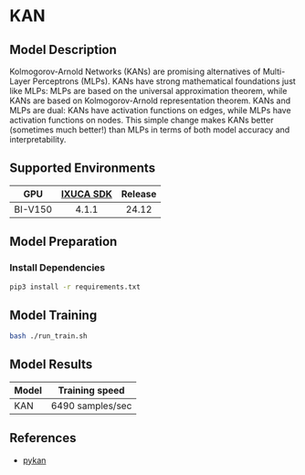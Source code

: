 # KAN

## Model Description

Kolmogorov-Arnold Networks (KANs) are promising alternatives of Multi-Layer Perceptrons (MLPs). KANs have strong
mathematical foundations just like MLPs: MLPs are based on the universal approximation theorem, while KANs are based on
Kolmogorov-Arnold representation theorem. KANs and MLPs are dual: KANs have activation functions on edges, while MLPs
have activation functions on nodes. This simple change makes KANs better (sometimes much better!) than MLPs in terms of
both model accuracy and interpretability.

## Supported Environments

| GPU    | [IXUCA SDK](https://gitee.com/deep-spark/deepspark#%E5%A4%A9%E6%95%B0%E6%99%BA%E7%AE%97%E8%BD%AF%E4%BB%B6%E6%A0%88-ixuca) | Release |
| :----: | :----: | :----: |
| BI-V150 | 4.1.1     |  24.12  |

## Model Preparation

### Install Dependencies

```bash
pip3 install -r requirements.txt
```

## Model Training

```bash
bash ./run_train.sh
```

## Model Results

| Model | Training speed   |
|-------|------------------|
| KAN   | 6490 samples/sec |

## References

- [pykan](https://github.com/KindXiaoming/pykan/tree/master)
